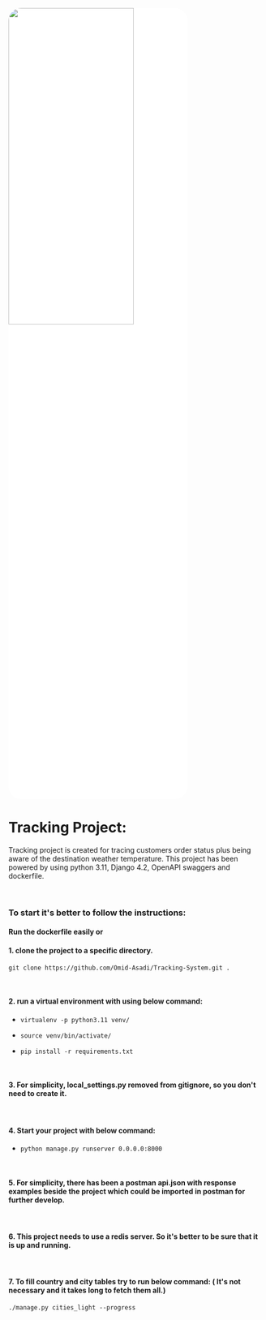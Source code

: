 
<br>

<img src= https://www.betterwholesaling.com/wp-content/uploads/2019/03/JTI-Track-Trace-logo-col.jpg style="border-radius:25px; background-color: white;" height="40%" width="70%">

# Tracking Project:
Tracking project is created for tracing customers order status plus being aware of the destination weather temperature.
This project has been powered by using python 3.11, Django 4.2, OpenAPI swaggers and dockerfile.

<br>

### To start it's better to follow the instructions:


#### Run the dockerfile easily or 
#### 1. clone the project to a specific directory.
`git clone https://github.com/Omid-Asadi/Tracking-System.git .`

<br>

#### 2. run a virtual environment with using below command:

   * ``virtualenv -p python3.11 venv/``

   * ``source venv/bin/activate/``

   * ``pip install -r requirements.txt``

<br>


#### 3. For simplicity, local_settings.py removed from gitignore, so you don't need to create it.

<br>


#### 4. Start your project with below command:
   * ``python manage.py runserver 0.0.0.0:8000``
   
<br>


#### 5. For simplicity, there has been a postman api.json with response examples beside the project which could be imported in postman for further develop.

<br>

#### 6. This project needs to use a redis server. So it's better to be sure that it is up and running.

<br>


#### 7. To fill country and city tables try to run below command: ( It's not necessary and it takes long to fetch them all.)
 ` ./manage.py cities_light --progress `
 

